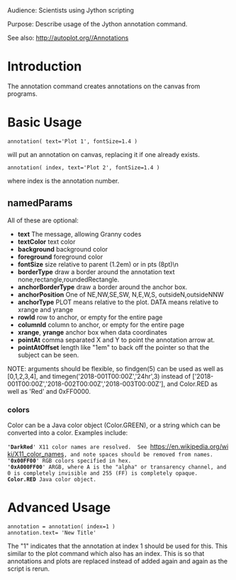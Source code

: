 Audience: Scientists using Jython scripting

Purpose: Describe usage of the Jython annotation command.

See also: <http://autoplot.org//Annotations>

# Introduction

The annotation command creates annotations on the canvas from programs.

# Basic Usage

`annotation( text='Plot 1', fontSize=1.4 )  `

will put an annotation on canvas, replacing it if one already exists.

`annotation( index, text='Plot 2', fontSize=1.4 )  `

where index is the annotation number.

## namedParams

All of these are optional:

  - **text** The message, allowing Granny codes
  - **textColor** text color
  - **background** background color
  - **foreground** foreground color
  - **fontSize** size relative to parent (1.2em) or in pts (8pt)\\n
  - **borderType** draw a border around the annotation text
    none,rectangle,roundedRectangle.
  - **anchorBorderType** draw a border around the anchor box.
  - **anchorPosition** One of NE,NW,SE,SW, N,E,W,S, outsideN,outsideNNW
  - **anchorType** PLOT means relative to the plot. DATA means relative
    to xrange and yrange
  - **rowId** row to anchor, or empty for the entire page
  - **columnId** column to anchor, or empty for the entire page
  - **xrange**, **yrange** anchor box when data coordinates
  - **pointAt** comma separated X and Y to point the annotation arrow
    at.
  - **pointAtOffset** length like "1em" to back off the pointer so that
    the subject can be seen.

NOTE: arguments should be flexible, so findgen(5) can be used as well as
\[0,1,2,3,4\], and timegen('2018-001T00:00Z','24hr',3) instead of
\['2018-001T00:00Z','2018-002T00:00Z','2018-003T00:00Z'\], and Color.RED
as well as 'Red' and 0xFF0000.

### colors

Color can be a Java color object (Color.GREEN), or a string which can be
converted into a color. Examples include:

**`'DarkRed`**`' X11 color names are resolved.  See `<https://en.wikipedia.org/wiki/X11_color_names>`, and note spaces should be removed from names.`  
**`'0x00FF00`**`' RGB colors specified in hex.`  
**`'0xA000FF00`**`' ARGB, where A is the "alpha" or transarency channel, and 0 is completely invisible and 255 (FF) is completely opaque.`  
**`Color.RED`**` Java color object.`

# Advanced Usage

`annotation = annotation( index=1 )`  
`annotation.text= 'New Title'`

The "1" indicates that the annotation at index 1 should be used for
this. This similar to the plot command which also has an index. This is
so that annotations and plots are replaced instead of added again and
again as the script is rerun.
